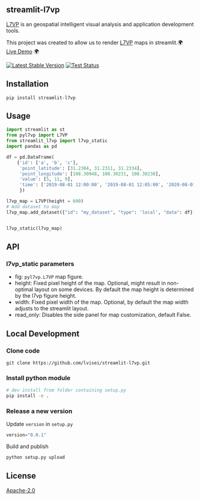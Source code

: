 ## streamlit-l7vp

[L7VP](https://github.com/antvis/L7VP) is an geospatial intelligent visual analysis and application development tools.

This project was created to allow us to render [L7VP](https://github.com/antvis/L7VP) maps in streamlit.🌍 [Live Demo]() 🌍

[![Latest Stable Version](https://img.shields.io/pypi/v/streamlit-l7vp.svg)](https://pypi.python.org/pypi/streamlit-l7vp)
[![Test Status](https://github.com/lvisei/streamlit-l7vp/workflows/test/badge.svg)](https://github.com/lvisei/streamlit-l7vp/actions?query=workflow:test)

## Installation

```
pip install streamlit-l7vp
```

## Usage

```py
import streamlit as st
from pyl7vp import L7VP
from streamlit_l7vp import l7vp_static
import pandas as pd

df = pd.DataFrame(
    {'id': ['a', 'b', 'c'],
     'point_latitude': [31.2384, 31.2311, 31.2334],
     'point_longitude': [108.30948, 108.30231, 108.30238],
     'value': [5, 11, 9],
     'time': ['2019-08-01 12:00:00', '2019-08-01 12:05:00', '2020-08-01 11:55:00']
     })

l7vp_map = L7VP(height = 600)
# Add dataset to map
l7vp_map.add_dataset({"id": "my_dataset", "type": 'local', "data": df})


l7vp_static(l7vp_map)
```

## API

### l7vp_static parameters

- fig: `pyl7vp.L7VP` map figure.
- height: Fixed pixel height of the map. Optional, might result in non-optimal layout on some devices. By
  default the map height is determined by the l7vp figure height.
- width: Fixed pixel width of the map. Optional, by default the map width adjusts to the streamlit layout.
- read_only: Disables the side panel for map customization, default False.

## Local Development

### Clone code

```shell
git clone https://github.com/lvisei/streamlit-l7vp.git
```

### Install python module

```sh
# dev install from folder containing setup.py
pip install -e .
```

### Release a new version

Update `version` in `setup.py`

```py
version="0.0.1"
```

Build and publish

```bash
python setup.py upload
```

## License

[Apache-2.0](./LICENSE)
